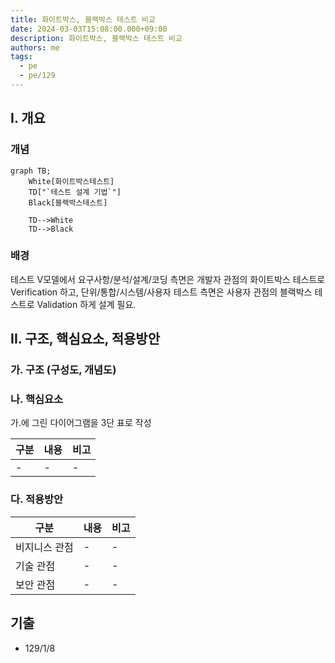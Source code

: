 ```yaml
---
title: 화이트박스, 블랙박스 테스트 비교
date: 2024-03-03T15:08:00.000+09:00
description: 화이트박스, 블랙박스 테스트 비교
authors: me
tags:
  - pe
  - pe/129
---
```


## I. 개요

### 개념

```mermaid
graph TB;
    White[화이트박스테스트]
    TD["`테스트 설계 기법`"]
    Black[블랙박스테스트]

    TD-->White
    TD-->Black
```

### 배경

테스트 V모델에서 요구사항/분석/설계/코딩 측면은 개발자 관점의 화이트박스 테스트로 Verification 하고,
단위/통합/시스템/사용자 테스트 측면은 사용자 관점의 블랙박스 테스트로 Validation 하게 설계 필요.

## II. 구조, 핵심요소, 적용방안

### 가. 구조 (구성도, 개념도)

### 나. 핵심요소

가.에 그린 다이어그램을 3단 표로 작성

| 구분 | 내용 | 비고 |
| ---- | ---- | ---- |
| -    | -    | -    |

### 다. 적용방안

| 구분          | 내용 | 비고 |
| ------------- | ---- | ---- |
| 비지니스 관점 | -    | -    |
| 기술 관점     | -    | -    |
| 보안 관점     | -    | -    |

## 기출

- 129/1/8

